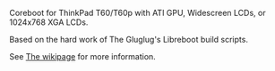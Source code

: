 Coreboot for ThinkPad T60/T60p with ATI GPU, Widescreen LCDs, or 1024x768 XGA LCDs.

Based on the hard work of The Gluglug's Libreboot build scripts.

See [The wikipage](https://github.com/bibanon/Coreboot-ThinkPads/wiki/ThinkPad-T60p) for more information.
